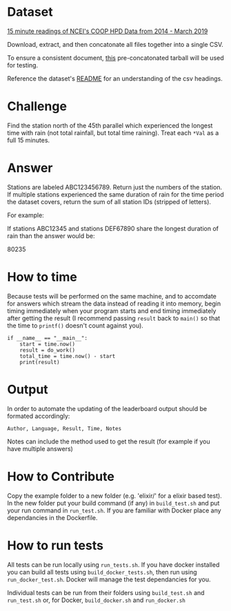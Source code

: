Dataset
=======

[15 minute readings of NCEI's COOP HPD Data from 2014 - March
2019][0]

Download, extract, and then concatonate all files together into a single
CSV.

To ensure a consistent document, [this][2] pre-concatonated tarball will be used
for testing.

Reference the dataset's
[README][1]
for an understanding of the csv headings.

Challenge
=========

Find the station north of the 45th parallel which experienced the
longest time with rain (not total rainfall, but total time raining).
Treat each `*Val` as a full 15 minutes.

Answer
======

Stations are labeled ABC123456789. Return just the numbers of the
station. If multiple stations experienced the same duration of rain for
the time period the dataset covers, return the sum of all station IDs
(stripped of letters).

For example:

If stations ABC12345 and stations DEF67890 share the longest duration of
rain than the answer would be:

80235

How to time
===========

Because tests will be performed on the same machine, and to accomdate
for answers which stream the data instead of reading it into memory,
begin timing immediately when your program starts and end timing
immediately after getting the result (I recommend passing `result`
back to `main()` so that the time to `printf()` doesn't count
against you).

``` {.Python}
if __name__ == "__main__":
    start = time.now()
    result = do_work()
    total_time = time.now() - start
    print(result)
```

Output
======

In order to automate the updating of the leaderboard output should be
formated accordingly:

``` {.csv}
Author, Language, Result, Time, Notes
```

Notes can include the method used to get the result (for example if you
have multiple answers)

How to Contribute
=================

Copy the example folder to a new folder (e.g. 'elixir/' for a elixir based test).  In the new folder put your build command (if any) in `build_test.sh` and put your run command in `run_test.sh`. If you are familiar with Docker place any dependancies in the Dockerfile.

How to run tests
================

All tests can be run locally using `run_tests.sh`. If you have docker installed you can build all tests using `build_docker_tests.sh`, then run using `run_docker_test.sh`. Docker will manage the test dependancies for you.

Individual tests can be run from their folders using `build_test.sh` and `run_test.sh` or, for Docker, `build_docker.sh` and `run_docker.sh`

[0]: ftp.ncdc.noaa.gov/pub/data/hpd/auto/v2/alpha/15min/hpd_all.15min.csv.tar.gz
[1]: ftp.ncdc.noaa.gov/pub/data/hpd/auto/v2/alpha/15min/readme.15min.txt
[2]: https://www.0x44.pw/trdc/201905challenge.tar.gz
